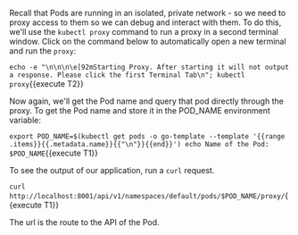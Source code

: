 Recall that Pods are running in an isolated, private network - so we need to proxy access
to them so we can debug and interact with them. To do this, we'll use the `kubectl proxy` command to run a proxy in a second terminal window. Click on the command below to automatically open a new terminal and run the `proxy`:

`echo -e "\n\n\n\e[92mStarting Proxy. After starting it will not output a response. Please click the first Terminal Tab\n"; kubectl proxy`{{execute T2}}

Now again, we'll get the Pod name and query that pod directly through the proxy.
To get the Pod name and store it in the POD_NAME environment variable:

`export POD_NAME=$(kubectl get pods -o go-template --template '{{range .items}}{{.metadata.name}}{{"\n"}}{{end}}')
echo Name of the Pod: $POD_NAME`{{execute T1}}

To see the output of our application, run a `curl` request.

`curl http://localhost:8001/api/v1/namespaces/default/pods/$POD_NAME/proxy/`{{execute T1}}

The url is the route to the API of the Pod.
